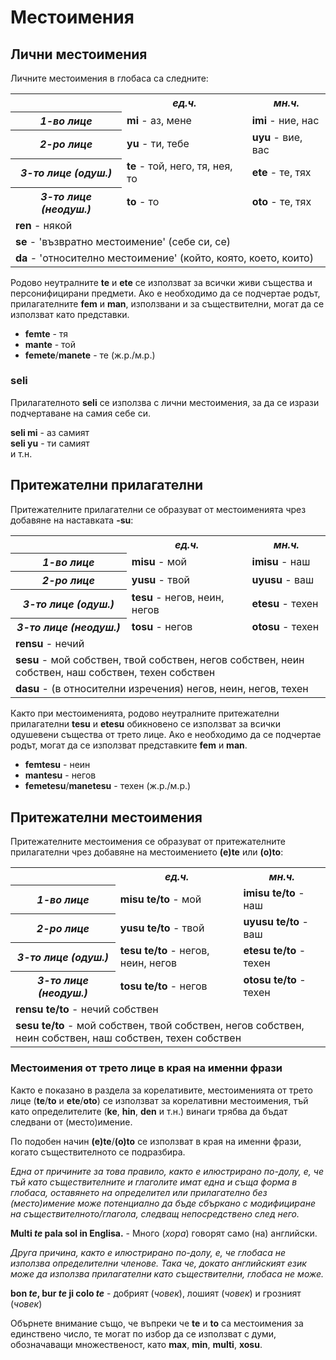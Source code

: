 <h1>Местоимения</h1>
<h2>Лични местоимения</h2>
<p>Личните местоимения в глобаса са следните:</p>
<table style="width:100%">
    <tbody>
        <tr>
            <td></td>
            <th><b><i>ед.ч.</i></b></th>
            <th><b><i>мн.ч.</i></b></th>
        </tr>
        <tr>
            <th><b><i>1-во лице</i></b></th>
            <td><b>mi</b> - аз, мене</td>
            <td><b>imi</b> - ние, нас</td>
        </tr>
        <tr>
            <th><b><i>2-ро лице</i></b></th>
            <td><b>yu</b> - ти, тебе</td>
            <td><b>uyu</b> - вие, вас</td>
        </tr>
        <tr>
            <th><b><i>3-то лице (одуш.)</i></b></th>
            <td><b>te</b> - той, него, тя, нея, то</td>
            <td><b>ete</b> - те, тях</td>
        </tr>
        <tr>
            <th><b><i>3-то лице (неодуш.)</i></b></th>
            <td><b>to</b> - то</td>
            <td><b>oto</b> - те, тях</td>
        </tr>
        <tr>
            <td colspan="3"><b>ren</b> - някой</td>
        </tr>
        <tr>
            <td colspan="3"><b>se</b> - 'възвратно местоимение' (себе си, се)</td>
        </tr>
        <tr>
            <td colspan="3"><b>da</b> - 'относително местоимение' (който, която, което, които)</td>
        </tr>
    </tbody>
</table>
<p>Родово неутралните <b>te</b> и <b>ete</b> се използват за всички живи същества и персонифицирани предмети. Ако е
    необходимо да се подчертае родът, прилагателните <b>fem</b> и <b>man</b>, използвани и за съществителни, могат да се
    използват като представки.</p>
<ul>
    <li><b>femte</b> - тя</li>
    <li><b>mante</b> - той</li>
    <li><b>femete</b>/<b>manete</b> - те (ж.р./м.р.)</li>
</ul>
<h3>seli</h3>
<p>Прилагателното <b>seli</b> се използва с лични местоимения, за да се изрази подчертаване на самия себе си.</p>
<p><b>seli mi</b> - аз самият<br>
    <b>seli yu</b> - ти самият<br> и т.н.
</p>
<h2>Притежателни прилагателни</h2>
<p>Притежателните прилагателни се образуват от местоименията чрез добавяне на наставката <b>-su</b>:</p>
<table style="width:100%">
    <tbody>
        <tr>
            <td></td>
            <th><b><i>ед.ч.</i></b></th>
            <th><b><i>мн.ч.</i></b></th>
        </tr>
        <tr>
            <th><b><i>1-во лице</i></b></th>
            <td><b>misu</b> - мой</td>
            <td><b>imisu</b> - наш</td>
        </tr>
        <tr>
            <th><b><i>2-ро лице</i></b></th>
            <td><b>yusu</b> - твой</td>
            <td><b>uyusu</b> - ваш</td>
        </tr>
        <tr>
            <th><b><i>3-то лице (одуш.)</i></b></th>
            <td><b>tesu</b> - негов, неин, негов</td>
            <td><b>etesu</b> - техен</td>
        </tr>
        <tr>
            <th><b><i>3-то лице (неодуш.)</i></b></th>
            <td><b>tosu</b> - негов</td>
            <td><b>otosu</b> - техен</td>
        </tr>
        <tr>
            <td colspan="3"><b>rensu</b> - нечий</td>
        </tr>
        <tr>
            <td colspan="3"><b>sesu</b> - мой собствен, твой собствен, негов собствен, неин собствен, наш собствен,
                техен собствен</td>
        </tr>
        <tr>
            <td colspan="3"><b>dasu</b> - (в относителни изречения) негов, неин, негов, техен</td>
        </tr>
    </tbody>
</table>
<p>Както при местоименията, родово неутралните притежателни прилагателни <b>tesu</b> и <b>etesu</b> обикновено се
    използват за всички одушевени същества от трето лице. Ако е необходимо да се подчертае родът, могат да се използват
    представките <b>fem</b> и <b>man</b>.</p>
<ul>
    <li><b>femtesu</b> - неин</li>
    <li><b>mantesu</b> - негов</li>
    <li><b>femetesu</b>/<b>manetesu</b> - техен (ж.р./м.р.)</li>
</ul>
<h2>Притежателни местоимения</h2>
<p>Притежателните местоимения се образуват от притежателните прилагателни чрез добавяне на местоимението <b>(e)te</b>
    или <b>(o)to</b>:</p>
<table style="width:100%">
    <tbody>
        <tr>
            <td></td>
            <th><b><i>ед.ч.</i></b></th>
            <th><b><i>мн.ч.</i></b></th>
        </tr>
        <tr>
            <th><b><i>1-во лице</i></b></th>
            <td><b>misu te/to</b> - мой</td>
            <td><b>imisu te/to</b> - наш</td>
        </tr>
        <tr>
            <th><b><i>2-ро лице</i></b></th>
            <td><b>yusu te/to</b> - твой</td>
            <td><b>uyusu te/to</b> - ваш</td>
        </tr>
        <tr>
            <th><b><i>3-то лице (одуш.)</i></b></th>
            <td><b>tesu te/to</b> - негов, неин, негов</td>
            <td><b>etesu te/to</b> - техен</td>
        </tr>
        <tr>
            <th><b><i>3-то лице (неодуш.)</i></b></th>
            <td><b>tosu te/to</b> - негов</td>
            <td><b>otosu te/to</b> - техен</td>
        </tr>
        <tr>
            <td colspan="3"><b>rensu te/to</b> - нечий собствен</td>
        </tr>
        <tr>
            <td colspan="3"><b>sesu te/to</b> - мой собствен, твой собствен, негов собствен, неин собствен, наш
                собствен, техен собствен</td>
        </tr>
    </tbody>
</table>
<h3>Местоимения от трето лице в края на именни фрази</h3>
<p>Както е показано в раздела за корелативите, местоименията от трето лице (<b>te</b>/<b>to</b> и <b>ete</b>/<b>oto</b>)
    се използват за корелативни местоимения, тъй като определителите (<b>ke</b>, <b>hin</b>, <b>den</b> и т.н.) винаги
    трябва да бъдат следвани от (место)имение. </p>
<p>По подобен начин <b>(e)te</b>/<b>(o)to</b> се използват в края на именни фрази, когато съществителното се подразбира.
</p>
<p><i>Една от причините за това правило, както е илюстрирано по-долу, е, че тъй като съществителните и глаголите имат
        една и съща форма в глобаса, оставянето на определител или прилагателно без (место)имение може потенциално да
        бъде сбъркано с модифициране на съществителното/глагола, следващ непосредствено след него.</i></p>
<p><b>Multi <i>te</i> pala sol in Englisa.</b> - Много (<i>хора</i>) говорят само (на) английски.</p>
<p><i>Друга причина, както е илюстрирано по-долу, е, че глобаса не използва определителни членове. Така че, докато
        английският език може да използва прилагателни като съществителни, глобаса не може.</i></p>
<p><b>bon <i>te</i>, bur <i>te</i> ji colo <i>te</i></b> - добрият (<i>човек</i>), лошият (<i>човек</i>) и грозният
    (<i>човек</i>)</p>
<p>Обърнете внимание също, че въпреки че <b>te</b> и <b>to</b> са местоимения за единствено число, те могат по избор да
    се използват с думи, обозначаващи множественост, като <b>max</b>, <b>min</b>, <b>multi</b>, <b>xosu</b>.</p>
